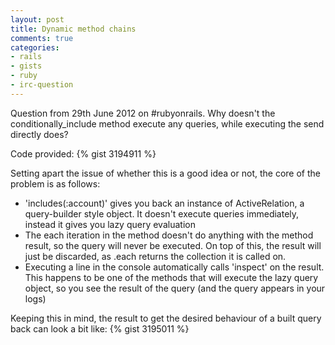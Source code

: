 ```yaml
---
layout: post
title: Dynamic method chains
comments: true
categories: 
- rails 
- gists
- ruby 
- irc-question
---
```

Question from 29th June 2012 on #rubyonrails. Why doesn't the conditionally_include method execute any queries, while executing the send directly does?
<!-- more -->

Code provided:
{% gist 3194911 %}

Setting apart the issue of whether this is a good idea or not, the core of the problem is as follows:

- 'includes(:account)' gives you back an instance of ActiveRelation, a query-builder style object. It doesn't execute queries immediately, instead it gives you lazy query evaluation
- The each iteration in the method doesn't do anything with the method result, so the query will never be executed. On top of this, the result will just be discarded, as .each returns the collection it is called on.
- Executing a line in the console automatically calls 'inspect' on the result. This happens to be one of the methods that will execute the lazy query object, so you see the result of the query (and the query appears in your logs)

Keeping this in mind, the result to get the desired behaviour of a built query back can look a bit like:
{% gist 3195011 %}
